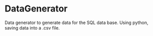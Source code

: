 # DataGenerator
Data generator to generate data for the SQL data base. Using python, saving data into a .csv file.
